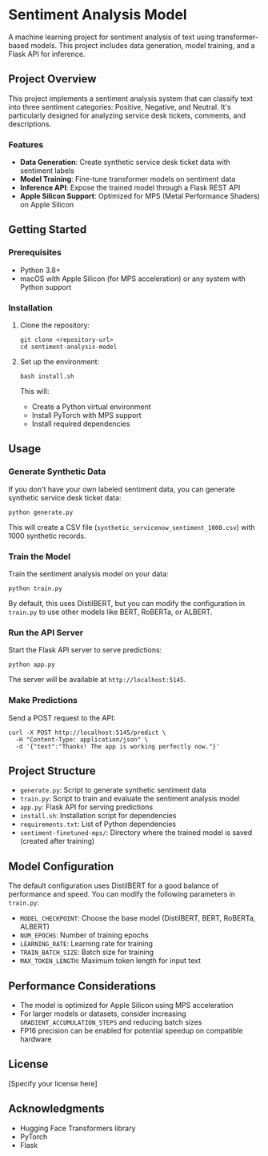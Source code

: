 # Sentiment Analysis Model

A machine learning project for sentiment analysis of text using transformer-based models. This project includes data generation, model training, and a Flask API for inference.

## Project Overview

This project implements a sentiment analysis system that can classify text into three sentiment categories: Positive, Negative, and Neutral. It's particularly designed for analyzing service desk tickets, comments, and descriptions.

### Features

- **Data Generation**: Create synthetic service desk ticket data with sentiment labels
- **Model Training**: Fine-tune transformer models on sentiment data
- **Inference API**: Expose the trained model through a Flask REST API
- **Apple Silicon Support**: Optimized for MPS (Metal Performance Shaders) on Apple Silicon

## Getting Started

### Prerequisites

- Python 3.8+
- macOS with Apple Silicon (for MPS acceleration) or any system with Python support

### Installation

1. Clone the repository:
   ```
   git clone <repository-url>
   cd sentiment-analysis-model
   ```

2. Set up the environment:
   ```
   bash install.sh
   ```
   
   This will:
   - Create a Python virtual environment
   - Install PyTorch with MPS support
   - Install required dependencies

## Usage

### Generate Synthetic Data

If you don't have your own labeled sentiment data, you can generate synthetic service desk ticket data:

```
python generate.py
```

This will create a CSV file (`synthetic_servicenow_sentiment_1000.csv`) with 1000 synthetic records.

### Train the Model

Train the sentiment analysis model on your data:

```
python train.py
```

By default, this uses DistilBERT, but you can modify the configuration in `train.py` to use other models like BERT, RoBERTa, or ALBERT.

### Run the API Server

Start the Flask API server to serve predictions:

```
python app.py
```

The server will be available at `http://localhost:5145`.

### Make Predictions

Send a POST request to the API:

```
curl -X POST http://localhost:5145/predict \
  -H "Content-Type: application/json" \
  -d '{"text":"Thanks! The app is working perfectly now."}'
```

## Project Structure

- `generate.py`: Script to generate synthetic sentiment data
- `train.py`: Script to train and evaluate the sentiment analysis model
- `app.py`: Flask API for serving predictions
- `install.sh`: Installation script for dependencies
- `requirements.txt`: List of Python dependencies
- `sentiment-finetuned-mps/`: Directory where the trained model is saved (created after training)

## Model Configuration

The default configuration uses DistilBERT for a good balance of performance and speed. You can modify the following parameters in `train.py`:

- `MODEL_CHECKPOINT`: Choose the base model (DistilBERT, BERT, RoBERTa, ALBERT)
- `NUM_EPOCHS`: Number of training epochs
- `LEARNING_RATE`: Learning rate for training
- `TRAIN_BATCH_SIZE`: Batch size for training
- `MAX_TOKEN_LENGTH`: Maximum token length for input text

## Performance Considerations

- The model is optimized for Apple Silicon using MPS acceleration
- For larger models or datasets, consider increasing `GRADIENT_ACCUMULATION_STEPS` and reducing batch sizes
- FP16 precision can be enabled for potential speedup on compatible hardware

## License

[Specify your license here]

## Acknowledgments

- Hugging Face Transformers library
- PyTorch
- Flask
